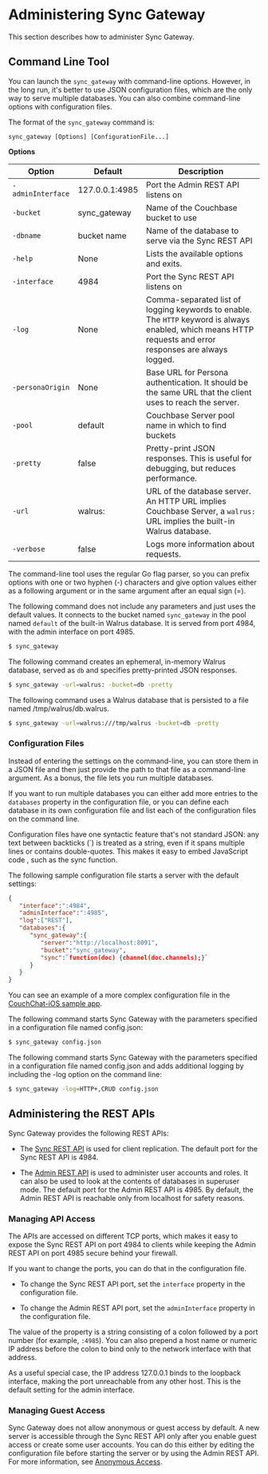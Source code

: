 # Administering Sync Gateway

This section describes how to administer Sync Gateway.

## Command Line Tool
You can launch the `sync_gateway` with command-line options. However, in the long run, it's better to use JSON configuration files, which are the only way to serve multiple databases. You can also combine command-line options with configuration files. 

The format of the `sync_gateway` command is:

```
sync_gateway [Options] [ConfigurationFile...] 
```

**Options**

|Option | Default |Description|  
| ------	| ------	| ------	|  
| `-adminInterface` | 127.0.0.1:4985| Port the Admin REST API  listens on
| `-bucket` | sync_gateway| Name of the Couchbase bucket to use
| `-dbname` |bucket name| Name of the database to serve via the Sync REST API
| `-help`| None | Lists the available options and exits.
| `-interface` | 4984| Port the Sync REST API listens on
| `-log` |None | Comma-separated list of logging keywords to enable. The `HTTP` keyword is always enabled, which means HTTP requests and error responses are always logged.
| `-personaOrigin` |None| Base URL for Persona authentication. It should be the same URL that the client uses to reach the server.
| `-pool` | default | Couchbase Server pool name in which to find buckets
|`-pretty` | false | Pretty-print JSON responses. This is useful for debugging, but reduces performance.
| `-url` | walrus: | URL of the database server. An HTTP URL implies Couchbase Server, a `walrus:` URL implies the built-in Walrus database.
|`-verbose`| false | Logs more information about requests.


The command-line tool uses the regular Go flag parser, so you can prefix options with one or two hyphen (-) characters and give option values either as a following argument or in the same argument after an equal sign (=). 

The following command  does not include any parameters and just uses the default values. It connects to the bucket named `sync_gateway` in the pool named `default` of the built-in Walrus database. It is served from port 4984, with the admin interface on port 4985.

```sh
$ sync_gateway
```

The following command creates an ephemeral, in-memory Walrus database, served as `db` and specifies pretty-printed JSON responses.

```sh
$ sync_gateway -url=walrus: -bucket=db -pretty
```

The following command uses a Walrus database that is persisted to a file named /tmp/walrus/db.walrus.

```sh
$ sync_gateway -url=walrus:///tmp/walrus -bucket=db -pretty
```

### Configuration Files

Instead of entering the settings on the command-line, you can store them in a JSON file and then just provide the path to that file as a command-line argument. As a bonus, the file lets you run multiple databases.

If you want to run multiple databases you can either add more entries to the `databases` property in the configuration file, or you can define each database in its own configuration file and list each of the configuration files on the command line.

Configuration files have one syntactic feature that's not standard JSON: any text between backticks (\`) is treated as a string, even if it spans multiple lines or contains double-quotes. This makes it easy to embed JavaScript code , such as the sync function.

The following sample configuration file starts a server with the default settings:

```json
{
   "interface":":4984",
   "adminInterface":":4985",
   "log":["REST"],
   "databases":{
      "sync_gateway":{
         "server":"http://localhost:8091",
         "bucket":"sync_gateway",
         "sync":`function(doc) {channel(doc.channels);}`
      }
   }
}
```

You can see an example of a more complex configuration file in the [CouchChat-iOS sample app](https://github.com/couchbaselabs/CouchChat-iOS/blob/master/sync-gateway-config.json).

The following command starts Sync Gateway with the parameters specified in a configuration file named config.json:

```sh
$ sync_gateway config.json
```

The following command starts Sync Gateway with the parameters specified in a configuration file named config.json and adds additional logging by including the -log option on the command line:

```sh
$ sync_gateway -log=HTTP+,CRUD config.json
```



## Administering the REST APIs
Sync Gateway provides the following REST APIs:

* The [Sync REST API](#sync-rest-api) is used for client replication. The default port for the Sync REST API is 4984.

* The [Admin REST API](#admin-rest-api) is used to administer user accounts and roles. It can also be used to look at the contents of databases in superuser mode. The default port for the Admin REST API is 4985. By default, the Admin REST API is reachable only from localhost for safety reasons.

### Managing API Access

The APIs are accessed on different TCP ports, which makes it easy to expose the Sync REST API on port 4984 to clients while keeping the Admin REST API on port 4985 secure behind your firewall. 

If you want to change the ports, you can do that in the configuration file. 

* To change the Sync REST API port, set the `interface` property in the configuration file. 

* To change the Admin REST API port, set the `adminInterface`  property in the configuration file. 

The value of the property is a string consisting of a colon followed by a port number (for example, `:4985`). You can also prepend a host name or numeric IP address before the colon to bind only to the network interface with that address. 

As a useful special case, the IP address 127.0.0.1 binds to the loopback interface, making the port unreachable from any other host. This is the default setting for the admin interface.

### Managing Guest Access

Sync Gateway does not allow anonymous or guest access by default. A new server is accessible through the Sync REST API only after you enable guest access or create some user accounts. You can do this either by editing the configuration file before starting the server or by using the Admin REST API. For more information, see [Anonymous Access](#anonymous-access).

